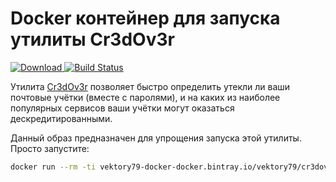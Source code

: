 # Docker контейнер для запуска утилиты Cr3dOv3r

[ ![Download](https://api.bintray.com/packages/vektory79/docker/vektory79%3Acr3dov3r/images/download.svg) ](https://bintray.com/vektory79/docker/vektory79%3Acr3dov3r/_latestVersion)
[![Build Status](https://travis-ci.org/vektor-docker/Cr3dOv3r.svg?branch=master)](https://travis-ci.org/vektor-docker/Cr3dOv3r)

Утилита [Cr3dOv3r](https://github.com/D4Vinci/Cr3dOv3r) позволяет быстро 
определить утекли ли ваши почтовые учётки (вместе с паролями), и на каких из 
наиболее популярных сервисов ваши учётки могут оказаться дескредитированными.

Данный образ предназначен для упрощения запуска этой утилиты. Просто запустите:

```bash
docker run --rm -ti vektory79-docker-docker.bintray.io/vektory79/cr3dov3r:1.0 your@email.com
```
